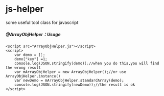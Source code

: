 # js-helper
some useful tool class for javascript
##### @ArrayObjHelper：Usage

```var mArrayConvertion = new ArrayObjHelper();
<script src="ArrayObjHelper.js"></script>
<script>
    var demo = [];
    demo["key"] =1;
    console.log(JSON.stringify(demo));//when you do this,you will find the wrong result
    var mArrayObjHelper = new ArrayObjHelper();//or use ArrayObjHelper.instance()
    var newDemo = mArrayObjHelper.standardArray(demo);
    console.log(JSON.stringify(newDemo));//the result is ok
</script>
```
